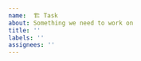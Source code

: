 ```yaml
---
name:  🏗️ Task
about: Something we need to work on
title: ''
labels: ''
assignees: ''
---
```

<!--
If this is a feature request or a question, then please open a discussion instead.
-->
